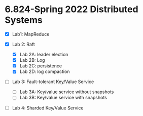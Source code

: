 # 6.824-Spring 2022 Distributed Systems

- [x] Lab1: MapReduce
- [x] Lab 2: Raft

    - [x] Lab 2A: leader election
    - [x] Lab 2B: Log
    - [x] Lab 2C: persistence
    - [x] Lab 2D: log compaction
- [ ] Lab 3: Fault-tolerant Key/Value Service
  
  - [ ] Lab 3A: Key/value service without snapshots
  - [ ] Lab 3B: Key/value service with snapshots
- [ ] Lab 4: Sharded Key/Value Service



